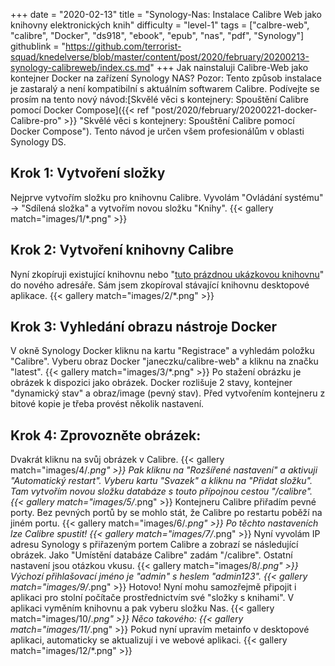 +++
date = "2020-02-13"
title = "Synology-Nas: Instalace Calibre Web jako knihovny elektronických knih"
difficulty = "level-1"
tags = ["calbre-web", "calibre", "Docker", "ds918", "ebook", "epub", "nas", "pdf", "Synology"]
githublink = "https://github.com/terrorist-squad/knedelverse/blob/master/content/post/2020/february/20200213-synology-calibreweb/index.cs.md"
+++
Jak nainstaluji Calibre-Web jako kontejner Docker na zařízení Synology NAS? Pozor: Tento způsob instalace je zastaralý a není kompatibilní s aktuálním softwarem Calibre. Podívejte se prosím na tento nový návod:[Skvělé věci s kontejnery: Spouštění Calibre pomocí Docker Compose]({{< ref "post/2020/february/20200221-docker-Calibre-pro" >}} "Skvělé věci s kontejnery: Spouštění Calibre pomocí Docker Compose"). Tento návod je určen všem profesionálům v oblasti Synology DS.
## Krok 1: Vytvoření složky
Nejprve vytvořím složku pro knihovnu Calibre.  Vyvolám "Ovládání systému" -> "Sdílená složka" a vytvořím novou složku "Knihy".
{{< gallery match="images/1/*.png" >}}

##  Krok 2: Vytvoření knihovny Calibre
Nyní zkopíruji existující knihovnu nebo "[tuto prázdnou ukázkovou knihovnu](https://drive.google.com/file/d/1zfeU7Jh3FO_jFlWSuZcZQfQOGD0NvXBm/view)" do nového adresáře. Sám jsem zkopíroval stávající knihovnu desktopové aplikace.
{{< gallery match="images/2/*.png" >}}

## Krok 3: Vyhledání obrazu nástroje Docker
V okně Synology Docker kliknu na kartu "Registrace" a vyhledám položku "Calibre". Vyberu obraz Docker "janeczku/calibre-web" a kliknu na značku "latest".
{{< gallery match="images/3/*.png" >}}
Po stažení obrázku je obrázek k dispozici jako obrázek. Docker rozlišuje 2 stavy, kontejner "dynamický stav" a obraz/image (pevný stav). Před vytvořením kontejneru z bitové kopie je třeba provést několik nastavení.
## Krok 4: Zprovozněte obrázek:
Dvakrát kliknu na svůj obrázek v Calibre.
{{< gallery match="images/4/*.png" >}}
Pak kliknu na "Rozšířené nastavení" a aktivuji "Automatický restart". Vyberu kartu "Svazek" a kliknu na "Přidat složku". Tam vytvořím novou složku databáze s touto přípojnou cestou "/calibre".
{{< gallery match="images/5/*.png" >}}
Kontejneru Calibre přiřadím pevné porty. Bez pevných portů by se mohlo stát, že Calibre po restartu poběží na jiném portu.
{{< gallery match="images/6/*.png" >}}
Po těchto nastaveních lze Calibre spustit!
{{< gallery match="images/7/*.png" >}}
Nyní vyvolám IP adresu Synology s přiřazeným portem Calibre a zobrazí se následující obrázek. Jako "Umístění databáze Calibre" zadám "/calibre". Ostatní nastavení jsou otázkou vkusu.
{{< gallery match="images/8/*.png" >}}
Výchozí přihlašovací jméno je "admin" s heslem "admin123".
{{< gallery match="images/9/*.png" >}}
Hotovo! Nyní mohu samozřejmě připojit i aplikaci pro stolní počítače prostřednictvím své "složky s knihami". V aplikaci vyměním knihovnu a pak vyberu složku Nas.
{{< gallery match="images/10/*.png" >}}
Něco takového:
{{< gallery match="images/11/*.png" >}}
Pokud nyní upravím metainfo v desktopové aplikaci, automaticky se aktualizují i ve webové aplikaci.
{{< gallery match="images/12/*.png" >}}